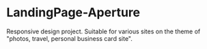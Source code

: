 # LandingPage-Aperture

Responsive design project. Suitable for various sites on the theme of "photos, travel, personal business card site".
